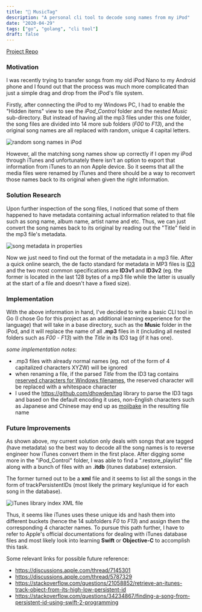 ```yaml
---
title: "🎵 MusicTag"
description: "A personal cli tool to decode song names from my iPod"
date: "2020-04-29"
tags: ["go", "golang", "cli tool"]
draft: false
---
```

[Project Repo](https://github.com/aolingo/musictag)

### Motivation

I was recently trying to transfer songs from my old iPod Nano to my Android phone and I found out that the process was much more complicated than just a simple drag and drop from the iPod's file system.

Firstly, after connecting the iPod to my Windows PC, I had to enable the "Hidden items" view to see the *iPod_Control* folder and the nested *Music* sub-directory. But instead of having all the mp3 files under this one folder, the song files are divided into 14 more sub folders (*F00* to *F13*), and the original song names are all replaced with random, unique 4 capital letters.

![random song names in iPod](/img/mp3meta/musicdir.png "all random names")

However, all the matching song names show up correctly if I open my iPod through iTunes and unfortunately there isn't an option to export that information from iTunes to an non Apple device. So it seems that all the media files were renamed by iTunes and there should be a way to reconvert those names back to its original when given the right information.

### Solution Research

Upon further inspection of the song files, I noticed that some of them happened to have metadata containing actual information
related to that file such as song name, album name, artist name and etc. Thus, we can just convert the song names back
to its original by reading out the "Title" field in the mp3 file's metadata.

![song metadata in properties](/img/mp3meta/properties.png)

Now we just need to find out the format of the metadata in a mp3 file. After a quick online search, the de facto standard for metadata in MP3 files is [ID3](https://en.wikipedia.org/wiki/ID3) and the two most common specifications are **ID3v1** and **ID3v2** (eg. the former is located in the last 128 bytes of a mp3 file while the latter is usually at the
start of a file and doesn't have a fixed size).

### Implementation 

With the above information in hand, I've decided to write a basic CLI tool in Go (I chose Go for this project as an 
additional learning experience for the language) that will take in a base directory, such as the **Music** folder in the iPod,
and it will replace the name of all **.mp3** files in it (including all nested folders such as *F00* - *F13*) with the *Title* in its ID3 tag (if it has one). 

*some implementation notes*:  

- .mp3 files with already normal names (eg. not of the form of 4 capitalized characters XYZW) will be ignored
- when renaming a file, if the parsed *Title* from the ID3 tag contains [reserved characters for Windows filenames](https://docs.microsoft.com/en-us/windows/win32/fileio/naming-a-file), the reserved character will be replaced with a whitespace character
- I used the https://github.com/dhowden/tag library to parse the ID3 tags and based on the default encoding it uses, non-English characters such as Japanese and Chinese may end up as [mojibake](https://en.wikipedia.org/wiki/Mojibake) in the resulting file name

### Future Improvements

As shown above, my current solution only deals with songs that are tagged (have metadata) so the best way to decode all
the song names is to reverse engineer how iTunes convert them in the first place. After digging some more in the "iPod_Control" folder, I was able to find a ".restore_playlist" file along with a bunch of files with an **.itdb** (itunes database) extension. 

The former turned out to be a **xml** file and it seems to list all the songs in the form of trackPersistentIDs (most likely the primary key/unique id for each song in the database).

![iTunes library index XML file](/img/mp3meta/itunesxml.png "iTunes library index XML file")

Thus, it seems like iTunes uses these unique ids and hash them into different buckets (hence the 14 subfolders *F0* to *F13*) and assign them the corresponding 4 character names. To pursue this path further, I have to refer to Apple's official documentations for dealing with iTunes database files and most likely look into learning **Swift** or **Objective-C** to accomplish this task.

Some relevant links for possible future reference:

- https://discussions.apple.com/thread/7145301
- https://discussions.apple.com/thread/5787329  
- https://stackoverflow.com/questions/21058852/retrieve-an-itunes-track-object-from-its-high-low-persistent-id
- https://stackoverflow.com/questions/34234867/finding-a-song-from-persistent-id-using-swift-2-programming